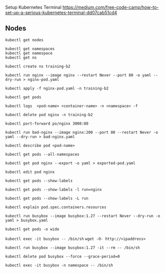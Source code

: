 Setup Kubernetes Terminal
https://medium.com/free-code-camp/how-to-set-up-a-serious-kubernetes-terminal-dd07cab51cd4

## Nodes

``` kubectl get nodes ```
```
kubectl get namespaces
kubectl get namespace
kubectl get ns
```

```kubectl create ns training-b2```
```
kubectl run nginx --image nginx --restart Never --port 80 -o yaml --dry-run > nginx-pod.yaml
```

```kubectl apply -f nginx-pod.yaml -n training-b2 ```

 ```kubectl get pods```

```kubectl logs  <pod-name> <container-name> -n <namespace> -f```

```kubectl delete pod nginx -n training-b2```

```kubectl port-forward po/nginx 3000:80```

```kubectl run bad-nginx --image nginx:200 --port 80 --restart Never -o yaml --dry-run > bad-nginx.yaml```

```kubectl describe pod <pod-name>```

```kubectl get pods --all-namespaces```

```kubectl get pod nginx --export -o yaml > exported-pod.yaml```

``` kubectl edit pod nginx ```

```kubectl get pods --show-labels```

```kubectl get pods --show-labels -l run=nginx ```

```kubectl get pods --show-labels -L run```

```kubectl explain pod.spec.containers.resources```

```kubectl run busybox --image busybox:1.27 --restart Never --dry-run -o yaml > busybox.yaml```

```kubectl get pods -o wide```

```kubectl exec -it busybox -- /bin/sh```
```wget -O- http://<ipaddress>```

```kubectl run busybox --image busybox:1.27 -it --rm -- /bin/sh```

```kubectl delete pod busybox --force --grace-period=0``` 

```kubectl exec -it busybox -n namespace -- /bin/sh ```